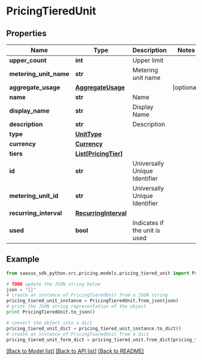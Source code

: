 # PricingTieredUnit


## Properties

Name | Type | Description | Notes
------------ | ------------- | ------------- | -------------
**upper_count** | **int** | Upper limit | 
**metering_unit_name** | **str** | Metering unit name | 
**aggregate_usage** | [**AggregateUsage**](AggregateUsage.md) |  | [optional] 
**name** | **str** | Name | 
**display_name** | **str** | Display Name | 
**description** | **str** | Description | 
**type** | [**UnitType**](UnitType.md) |  | 
**currency** | [**Currency**](Currency.md) |  | 
**tiers** | [**List[PricingTier]**](PricingTier.md) |  | 
**id** | **str** | Universally Unique Identifier | 
**metering_unit_id** | **str** | Universally Unique Identifier | 
**recurring_interval** | [**RecurringInterval**](RecurringInterval.md) |  | 
**used** | **bool** | Indicates if the unit is used | 

## Example

```python
from saasus_sdk_python.src.pricing.models.pricing_tiered_unit import PricingTieredUnit

# TODO update the JSON string below
json = "{}"
# create an instance of PricingTieredUnit from a JSON string
pricing_tiered_unit_instance = PricingTieredUnit.from_json(json)
# print the JSON string representation of the object
print PricingTieredUnit.to_json()

# convert the object into a dict
pricing_tiered_unit_dict = pricing_tiered_unit_instance.to_dict()
# create an instance of PricingTieredUnit from a dict
pricing_tiered_unit_form_dict = pricing_tiered_unit.from_dict(pricing_tiered_unit_dict)
```
[[Back to Model list]](../README.md#documentation-for-models) [[Back to API list]](../README.md#documentation-for-api-endpoints) [[Back to README]](../README.md)


